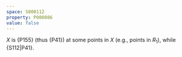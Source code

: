 ```yaml
---
space: S000112
property: P000086
value: false
---
```


$X$ is {P155} (thus {P41}) at some points in $X$ (e.g., points in $R_1$), while {S112|P41}.
